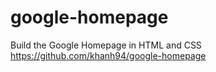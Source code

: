 # google-homepage
Build the Google Homepage in HTML and CSS
https://github.com/khanh94/google-homepage